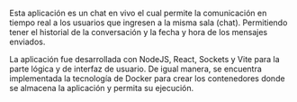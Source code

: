 Esta aplicación es un chat en vivo el cual permite la comunicación en tiempo real a los usuarios que ingresen a la misma sala (chat). Permitiendo tener el historial de la conversación y 
la fecha y hora de los mensajes enviados.

La aplicación fue desarrollada con NodeJS, React, Sockets y Vite para la parte lógica y de interfaz de usuario. De igual manera, se encuentra implementada la tecnología de Docker para crear los contenedores 
donde se almacena la aplicación y permita su ejecución.
